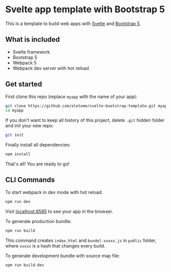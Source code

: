 # Svelte app template with Bootstrap 5

This is a template to build web apps with [Svelte](https://svelte.dev) and [Bootstrap 5](https://getbootstrap.com/).


## What is included

- Svelte framework
- Bootstrap 5
- Webpack 5
- Webpack dev server with hot reload

## Get started

First clone this repo (replace `myapp` with the name of your app):

```bash
git clone https://github.com/aletome/svelte-bootstrap-template.git myapp
cd myapp
```

If you don't want to keep all history of this project, delete `.git` hidden folder and init your new repo:

```bash
git init
```

Finally install all dependencies:

```bash
npm install
```

That's all! You are ready to go!

## CLI Commands

To start webpack in dev mode with hot reload:

```bash
npm run dev
```

Visit [localhost:8585](http://localhost:8585) to see your app in the browser.

To generate production bundle:

```bash
npm run build
```

This command creates `index.html` and `bundel-xxxxx.js` in `public` folder, where `xxxxx` is a hash that changes every build.

To generate development bundle with source map file:

```bash
npm run build-dev
```

